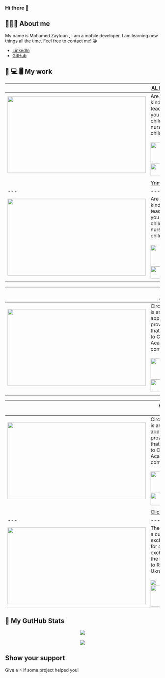 
### Hi there 👋
## 👨🏻‍💻 About me
My name is Mohamed Zaytoun , I am a mobile developer,  I am learning new things all the time. Feel free to contact me! 😀

- [LinkedIn](https://www.linkedin.com/in/mohamed-zaytoun/)
- [GitHub](https://github.com/MohamedZaton)

    

## 📲 💻 🖥 My work

|  |  [AL Rajhi Takaful](	https://www.alrajhitakaful.com/en)     |
--- | ---
| [<img src="https://i.imgur.com/BAfQQDA.png" width="450" height="250"> ](https://i.imgur.com/BAfQQDA.png)   | Are you a kindergarten teacher? Or are you a parent of a child attending a nursery or childcare center. <br /><br /> <a href='https://play.google.com/store/apps/details?id=com.alrajhitakaful.dcp'><img src='https://play.google.com/intl/en_us/badges/static/images/badges/en_badge_web_generic.png?hl=tr'  width="130" height="70"/></a><br /><a href='https://apps.apple.com/us/app/%D8%AA%D9%83%D8%A7%D9%81%D9%84-%D8%A7%D9%84%D8%B1%D8%A7%D8%AC%D8%AD%D9%8A-al-rajhi-takaful/id1511689440'><img src='https://www.fennvilledl.michlibrary.org/apple-app-store.png'  width="130" height="40"/></a>  |
| | |
|  |  [Ynmo - Daycare](	https://ynmodata.com/en/daycare/)     |
--- | ---
| [<img src="https://i.imgur.com/BAfQQDA.png" width="450" height="250"> ](https://i.imgur.com/BAfQQDA.png)   | Are you a kindergarten teacher? Or are you a parent of a child attending a nursery or childcare center. <br /><br /> <a href='https://play.google.com/store/apps/details?id=com.ynmo.daycare&hl=en'><img src='https://play.google.com/intl/en_us/badges/static/images/badges/en_badge_web_generic.png?hl=tr'  width="130" height="70"/></a><br /><a href='https://apps.apple.com/eg/app/ynmo-daycare/id6451186636'><img src='https://www.fennvilledl.michlibrary.org/apple-app-store.png'  width="130" height="40"/></a>  |
| | |

|  |  [Circles Academy](https://eg.circlesacademy.info/)     |
--- | ---
| [<img src="https://github.com/user-attachments/assets/106d4fa9-63ec-456e-9c86-474e5b3a41bd" width="450" height="250"> ](https://github.com/user-attachments/assets/106d4fa9-63ec-456e-9c86-474e5b3a41bd)   | Circles Academy is an educational app that provides courses that are related to Circles Academy content. <br /><br /> <a href='https://play.google.com/store/apps/details?id=com.app.vclassesapp.geosaeed&hl=en'><img src='https://play.google.com/intl/en_us/badges/static/images/badges/en_badge_web_generic.png?hl=tr'  width="130" height="70"/></a><br /><a href='https://apps.apple.com/eg/app/circles-academy/id1587313205'><img src='https://www.fennvilledl.michlibrary.org/apple-app-store.png'  width="130" height="40"/></a>  |
| | |

|  |  [Abdelaziz Elsallab](https://eg.circlesacademy.info/)     |
--- | ---
| [<img src="https://github.com/user-attachments/assets/91f940b1-e6cd-4fd8-b2cd-969b0839e11c" width="450" height="250"> ](https://github.com/user-attachments/assets/91f940b1-e6cd-4fd8-b2cd-969b0839e11c)   | Circles Academy is an educational app that provides courses that are related to Circles Academy content. <br /><br /> <a href='https://play.google.com/store/apps/details?id=com.inova.elsallab'><img src='https://play.google.com/intl/en_us/badges/static/images/badges/en_badge_web_generic.png?hl=tr'  width="130" height="70"/></a><br /><a href='https://apps.apple.com/eg/app/ahmed-el-sallab-e-commerce/id6470149283'><img src='https://www.fennvilledl.michlibrary.org/apple-app-store.png'  width="130" height="40"/></a>  |
| | |
|  |  [Click App ](https://github.com/MohamedZaton/click_app)     |
--- | ---
| [<img src="https://user-images.githubusercontent.com/26501595/175790810-3b86d899-0cc5-485f-a6db-06aa5b827a5f.png" width="450" height="250"> ](https://github.com/MohamedZaton/click_app)   | The Click App is a currency exchange app for currency exchange from the Middle East to Russia or Ukraine. <br /><br /> <a href="#"><img src="https://img.shields.io/badge/Flutter-02569B?style=for-the-badge&logo=flutter&logoColor=white" />  </a> <br/> <a href='https://play.google.com/store/apps/details?id=com.freelance.click_app'><img src='https://play.google.com/intl/en_us/badges/static/images/badges/en_badge_web_generic.png?hl=tr'  width="130" height="70"/></a> |



## 👀 My GutHub Stats

<div style="align:center;" align="center">
  <center>
    <img align="center" src="https://github-readme-stats.vercel.app/api?username=MohamedZaton&count_private=true&show_icons=true&theme=nord" />
  </center>
</div>
&nbsp;&nbsp;
<div style="align:center;" align="center">
  <center>
    <img align="center" src="https://github-readme-stats.vercel.app/api/top-langs/?username=deus-magna&layout=compact&langs_count=8&theme=nord" />
  </center>
</div>


## Show your support

Give a ⭐️ if some project helped you!

<!--
**deus-magna/deus-magna** is a ✨ _special_ ✨ repository because its `README.md` (this file) appears on your GitHub profile.

Here are some ideas to get you started:

- 🔭 I’m currently working on ...
- 🌱 I’m currently learning ...
- 👯 I’m looking to collaborate on ...
- 🤔 I’m looking for help with ...
- 💬 Ask me about ...
- 📫 How to reach me: ...
- 😄 Pronouns: ...
- ⚡ Fun fact: ...
-->
